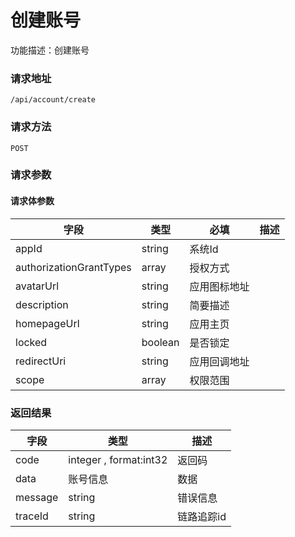# 创建账号
功能描述：创建账号

### 请求地址
```
/api/account/create
```

### 请求方法
`POST`
### 请求参数



#### 请求体参数
| 字段 | 类型 | 必填 | 描述 |
| -------- | -------- | -------- | -------- |
| appId     | string   | 系统Id |
| authorizationGrantTypes     | array<string>   | 授权方式 |
| avatarUrl     | string   | 应用图标地址 |
| description     | string   | 简要描述 |
| homepageUrl     | string   | 应用主页 |
| locked     | boolean   | 是否锁定 |
| redirectUri     | string   | 应用回调地址 |
| scope     | array<string>   | 权限范围 |

### 返回结果
| 字段 | 类型 | 描述 |
| -------- | -------- | -------- |
| code     | integer , format:int32  | 返回码 |
| data     | 账号信息   | 数据 |
| message     | string   | 错误信息 |
| traceId     | string   | 链路追踪id |

